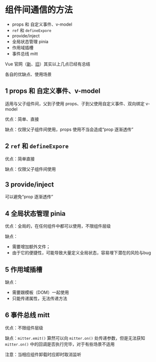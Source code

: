 # 组件间通信的方法

- props 和 自定义事件、v-model
- `ref` 和 `defineExpore`
- provide/inject
- 全局状态管理 pinia
- 作用域插槽
- 事件总线 mitt

Vue 官网（[新](https://v3-migration.vuejs.org/breaking-changes/events-api.html#event-bus)、[旧](https://v3.cn.vuejs.org/guide/migration/events-api.html#%E4%BA%8B%E4%BB%B6%E6%80%BB%E7%BA%BF)）其实以上几点已经有总结

各自的优缺点、使用场景

## 1 props 和 自定义事件、v-model

适用与父子组件间，父到子使用 props、子到父使用自定义事件、双向绑定 v-model

优点：简单、直接

缺点：仅限父子组件间使用，props 使用不当会造成“prop 逐渐透传”

## 2 `ref` 和 `defineExpore`

优点：简单直接

缺点：仅限父子组件间使用

## 3 provide/inject

可以避免“prop 逐渐透传”

## 4 全局状态管理 pinia

优点：全局的，在任何组件中都可以使用，不限组件层级

缺点：
- 需要增加额外文件；
- 由于它的便捷性，可能导致大量定义全局状态，容易埋下潜在的风险与bug

## 5 作用域插槽

缺点：
- 需要跟模板（DOM）一起使用
- 只能传递属性，无法传递方法

## 6 事件总线 mitt

优点：不限组件层级

缺点：`mitter.emit()` 算然可以向 `mitter.on()` 处传递参数，但是无法获知 `mitter.on()` 中的回调是否执行完毕，对于有些场景不适用

注意：当相应组件卸载时应即时取消监听

